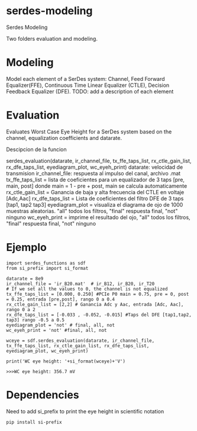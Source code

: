 # serdes-modeling
 Serdes Modeling


 Two folders evaluation and modeling.

 Modeling
=========
 Model each element of a SerDes system: Channel, Feed Forward Equalizer(FFE), Continuous Time Linear Equalizer (CTLE), Decision Feedback Equalizer (DFE).
 TODO: add a description of each element 
 
 Evaluation
=========
Evaluates Worst Case Eye Height for a SerDes system based on the channel, equalization coefficients and datarate.

Descipcion de la funcion

serdes_evaluation(datarate, ir_channel_file, tx_ffe_taps_list, rx_ctle_gain_list, rx_dfe_taps_list, eyediagram_plot, wc_eyeh_print)
datarate: velocidad de transmision
ir_channel_file: respuesta al impulso del canal, archivo .mat
tx_ffe_taps_list = lista de coeficientes para un equalizador de 3 taps [pre, main, post] donde main = 1 - pre + post, main se calcula automaticamente
rx_ctle_gain_list = Ganancia de baja y alta frecuencia del CTLE en voltaje [Adc,Aac] 
rx_dfe_taps_list = Lista de coeficientes del filtro DFE de 3 taps [tap1, tap2 tap3]
eyediagram_plot = visualiza el diagrama de ojo de 1000 muestras aleatorias. "all" todos los filtros, "final" respuesta final, "not" ninguno
wc_eyeh_print = imprime el resultado del ojo, "all" todos los filtros, "final" respuesta final, "not" ninguno

 Ejemplo
=========
```
import serdes_functions as sdf
from si_prefix import si_format

datarate = 8e9
ir_channel_file = 'ir_B20.mat'  # ir_B12, ir_B20, ir_T20
# If we set all the values to 0, the channel is not equalized
tx_ffe_taps_list = [0.000, 0.250] #PCIe P0 main = 0.75, pre = 0, post = 0.25, entrada [pre,post], rango 0 a 0.4
rx_ctle_gain_list = [2,2] # Ganancia Adc y Aac, entrada [Adc, Aac], rango 0 a 2
rx_dfe_taps_list = [-0.033 , -0.052, -0.015] #Taps del DFE [tap1,tap2, tap3] rango -0.5 a 0.5
eyediagram_plot = 'not' # final, all, not
wc_eyeh_print = 'not' #final, all, not

wceye = sdf.serdes_evaluation(datarate, ir_channel_file, tx_ffe_taps_list, rx_ctle_gain_list, rx_dfe_taps_list, eyediagram_plot, wc_eyeh_print)

print('WC eye height: '+si_format(wceye)+'V')

>>>WC eye height: 356.7 mV

```

 Dependencies
=========
Need to add si_prefix to print the eye height in scientific notation 
```
pip install si-prefix
```

